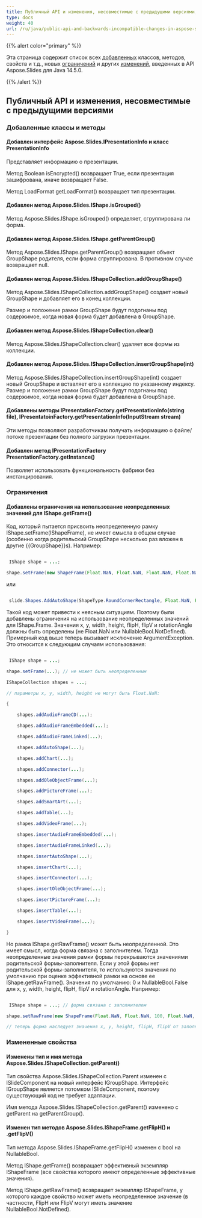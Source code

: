 ```yaml
---
title: Публичный API и изменения, несовместимые с предыдущими версиями, в Aspose.Slides для Java 14.5.0
type: docs
weight: 40
url: /ru/java/public-api-and-backwards-incompatible-changes-in-aspose-slides-for-java-14-5-0/
---
```


{{% alert color="primary" %}} 

Эта страница содержит список всех [добавленных](/slides/ru/java/public-api-and-backwards-incompatible-changes-in-aspose-slides-for-java-14-5-0/) классов, методов, свойств и т.д., новых [ограничений](/slides/ru/java/public-api-and-backwards-incompatible-changes-in-aspose-slides-for-java-14-5-0/) и других [изменений](/slides/ru/java/public-api-and-backwards-incompatible-changes-in-aspose-slides-for-java-14-5-0/), введенных в API Aspose.Slides для Java 14.5.0.

{{% /alert %}} 
## **Публичный API и изменения, несовместимые с предыдущими версиями**
### **Добавленные классы и методы**
#### **Добавлен интерфейс Aspose.Slides.IPresentationInfo и класс PresentationInfo**
Представляет информацию о презентации.

Метод Boolean isEncrypted() возвращает True, если презентация зашифрована, иначе возвращает False.

Метод LoadFormat getLoadFormat() возвращает тип презентации.
#### **Добавлен метод Aspose.Slides.IShape.isGrouped()**
Метод Aspose.Slides.IShape.isGrouped() определяет, сгруппирована ли форма.
#### **Добавлен метод Aspose.Slides.IShape.getParentGroup()**
Метод Aspose.Slides.IShape.getParentGroup() возвращает объект GroupShape родителя, если форма сгруппирована. В противном случае возвращает null.
#### **Добавлен метод Aspose.Slides.IShapeCollection.addGroupShape()**
Метод Aspose.Slides.IShapeCollection.addGroupShape() создает новый GroupShape и добавляет его в конец коллекции.

Размер и положение рамки GroupShape будут подогнаны под содержимое, когда новая форма будет добавлена в GroupShape.
#### **Добавлен метод Aspose.Slides.IShapeCollection.clear()**
Метод Aspose.Slides.IShapeCollection.clear() удаляет все формы из коллекции.
#### **Добавлен метод Aspose.Slides.IShapeCollection.insertGroupShape(int)**
Метод Aspose.Slides.IShapeCollection.insertGroupShape(int) создает новый GroupShape и вставляет его в коллекцию по указанному индексу.
Размер и положение рамки GroupShape будут подогнаны под содержимое, когда новая форма будет добавлена в GroupShape.
#### **Добавлены методы IPresentationFactory.getPresentationInfo(string file), IPresentatoinFactory.getPresentationInfo(InputStream stream)**
Эти методы позволяют разработчикам получать информацию о файле/потоке презентации без полного загрузки презентации.
#### **Добавлен метод IPresentationFactory PresentationFactory.getInstance()**
Позволяет использовать функциональность фабрики без инстанцирования.
### **Ограничения**
#### **Добавлены ограничения на использование неопределенных значений для IShape.getFrame()**
Код, который пытается присвоить неопределенную рамку IShape.setFrame(IShapeFrame), не имеет смысла в общем случае (особенно когда родительский GroupShape несколько раз вложен в другие {{GroupShape}}s). Например:

``` java

 IShape shape = ...;

shape.setFrame(new ShapeFrame(Float.NaN, Float.NaN, Float.NaN, Float.NaN, NullableBool.NotDefined, NullableBool.NotDefined, Float.NaN));

```

или

``` java

 slide.Shapes.AddAutoShape(ShapeType.RoundCornerRectangle, Float.NaN, Float.NaN, Float.NaN, Float.NaN);

```

Такой код может привести к неясным ситуациям. Поэтому были добавлены ограничения на использование неопределенных значений для IShape.Frame. Значения x, y, width, height, flipH, flipV и rotationAngle должны быть определены (не Float.NaN или NullableBool.NotDefined). Примерный код выше теперь вызывает исключение ArgumentException.
Это относится к следующим случаям использования:

``` java

 IShape shape = ...;

shape.setFrame(...); // не может быть неопределенным

IShapeCollection shapes = ...;

// параметры x, y, width, height не могут быть Float.NaN:

{

    shapes.addAudioFrameCD(...);

    shapes.addAudioFrameEmbedded(...);

    shapes.addAudioFrameLinked(...);

    shapes.addAutoShape(...);

    shapes.addChart(...);

    shapes.addConnector(...);

    shapes.addOleObjectFrame(...);

    shapes.addPictureFrame(...);

    shapes.addSmartArt(...);

    shapes.addTable(...);

    shapes.addVideoFrame(...);

    shapes.insertAudioFrameEmbedded(...);

    shapes.insertAudioFrameLinked(...);

    shapes.insertAutoShape(...);

    shapes.insertChart(...);

    shapes.insertConnector(...);

    shapes.insertOleObjectFrame(...);

    shapes.insertPictureFrame(...);

    shapes.insertTable(...);

    shapes.insertVideoFrame(...);

}

```

Но рамка IShape.getRawFrame() может быть неопределенной. Это имеет смысл, когда форма связана с заполнителем. Тогда неопределенные значения рамки формы перекрываются значениями родительской формы-заполнителя. Если у этой формы нет родительской формы-заполнителя, то используются значения по умолчанию при оценке эффективной рамки на основе ее IShape.getRawFrame(). Значения по умолчанию: 0 и NullableBool.False для x, y, width, height, flipH, flipV и rotationAngle. Например:

``` java

 IShape shape = ...; // форма связана с заполнителем

shape.setRawFrame(new ShapeFrame(Float.NaN, Float.NaN, 100, Float.NaN, NullableBool.NotDefined, NullableBool.NotDefined, 0));

// теперь форма наследует значения x, y, height, flipH, flipV от заполнителя и переопределяет width=100 и rotationAngle=0.

```
### **Измененные свойства**
#### **Изменены тип и имя метода Aspose.Slides.IShapeCollection.getParent()**
Тип свойства Aspose.Slides.IShapeCollection.Parent изменен с ISlideComponent на новый интерфейс IGroupShape. Интерфейс IGroupShape является потомком ISlideComponent, поэтому существующий код не требует адаптации.

Имя метода Aspose.Slides.IShapeCollection.getParent() изменено с getParent на getParentGroup().
#### **Изменен тип методов Aspose.Slides.IShapeFrame.getFlipH() и .getFlipV()**
Тип метода Aspose.Slides.IShapeFrame.getFlipH() изменен с bool на NullableBool.

Метод IShape.getFrame() возвращает эффективный экземпляр IShapeFrame (все свойства которого имеют определенные эффективные значения).

Метод IShape.getRawFrame() возвращает экземпляр IShapeFrame, у которого каждое свойство может иметь неопределенное значение (в частности, FlipH или FlipV могут иметь значение NullableBool.NotDefined).